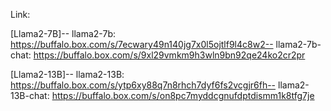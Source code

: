 Link:

[Llama2-7B]--
llama2-7b:         https://buffalo.box.com/s/7ecwary49n140jg7x0l5ojtlf9l4c8w2--
llama2-7b-chat:    https://buffalo.box.com/s/9xl29vmkm9h3wln9bn92qe24ko2cr2pr

[Llama2-13B]--
llama2-13B:        https://buffalo.box.com/s/ytp6xy88q7n8rhch7dyf6fs2vcgjr6fh--
llama2-13B-chat:   https://buffalo.box.com/s/on8pc7myddcgnufdptdismm1k8tfg7je
